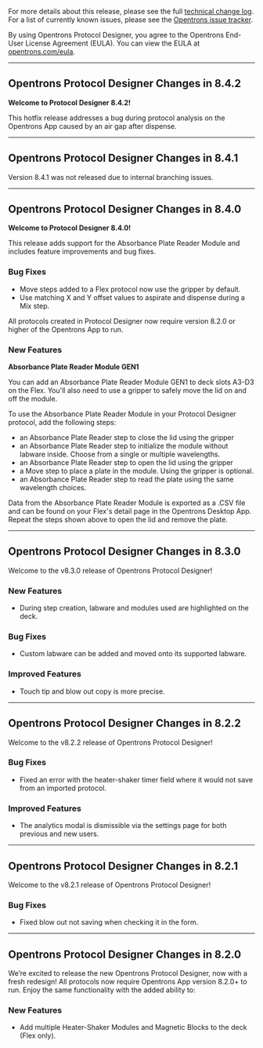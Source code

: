 For more details about this release, please see the full [technical change
log][]. For a list of currently known issues, please see the [Opentrons issue tracker][].

[technical change log]: https://github.com/Opentrons/opentrons/releases
[opentrons issue tracker]: https://github.com/Opentrons/opentrons/issues?q=is%3Aopen+is%3Aissue+label%3Abug

By using Opentrons Protocol Designer, you agree to the Opentrons End-User License Agreement (EULA). You can view the EULA at [opentrons.com/eula](https://opentrons.com/eula).

---

## Opentrons Protocol Designer Changes in 8.4.2

**Welcome to Protocol Designer 8.4.2!**

This hotfix release addresses a bug during protocol analysis on the Opentrons App caused by an air gap after dispense.

---

## Opentrons Protocol Designer Changes in 8.4.1

Version 8.4.1 was not released due to internal branching issues.

---

## Opentrons Protocol Designer Changes in 8.4.0

**Welcome to Protocol Designer 8.4.0!**

This release adds support for the Absorbance Plate Reader Module and includes feature improvements and bug fixes.

### Bug Fixes

- Move steps added to a Flex protocol now use the gripper by default.
- Use matching X and Y offset values to aspirate and dispense during a Mix step.

All protocols created in Protocol Designer now require version 8.2.0 or higher of the Opentrons App to run.

### New Features

**Absorbance Plate Reader Module GEN1**

You can add an Absorbance Plate Reader Module GEN1 to deck slots A3-D3 on the Flex. You'll also need to use a gripper to safely move the lid on and off the module.

To use the Absorbance Plate Reader Module in your Protocol Designer protocol, add the following steps:

- an Absorbance Plate Reader step to close the lid using the gripper
- an Absorbance Plate Reader step to initialize the module without labware inside. Choose from a single or multiple wavelengths.
- an Absorbance Plate Reader step to open the lid using the gripper
- a Move step to place a plate in the module. Using the gripper is optional.
- an Absorbance Plate Reader step to read the plate using the same wavelength choices.

Data from the Absorbance Plate Reader Module is exported as a .CSV file and can be found on your Flex's detail page in the Opentrons Desktop App. Repeat the steps shown above to open the lid and remove the plate.

---

## Opentrons Protocol Designer Changes in 8.3.0

Welcome to the v8.3.0 release of Opentrons Protocol Designer!

### New Features

- During step creation, labware and modules used are highlighted on the deck.

### Bug Fixes

- Custom labware can be added and moved onto its supported labware.

### Improved Features

- Touch tip and blow out copy is more precise.

---

## Opentrons Protocol Designer Changes in 8.2.2

Welcome to the v8.2.2 release of Opentrons Protocol Designer!

### Bug Fixes

- Fixed an error with the heater-shaker timer field where it would not save from an imported protocol.

### Improved Features

- The analytics modal is dismissible via the settings page for both previous and new users.

---

## Opentrons Protocol Designer Changes in 8.2.1

Welcome to the v8.2.1 release of Opentrons Protocol Designer!

### Bug Fixes

- Fixed blow out not saving when checking it in the form.

---

## Opentrons Protocol Designer Changes in 8.2.0

We’re excited to release the new Opentrons Protocol Designer, now with a fresh redesign! All protocols now require Opentrons App version 8.2.0+ to run. Enjoy the same functionality with the added ability to:

### New Features

- Add multiple Heater-Shaker Modules and Magnetic Blocks to the deck (Flex only).
